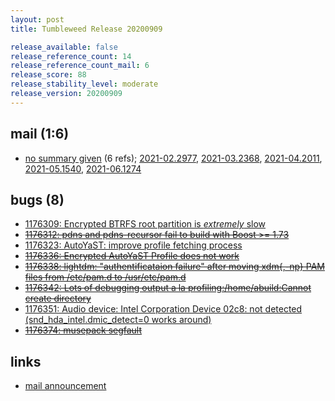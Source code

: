 ```yaml
---
layout: post
title: Tumbleweed Release 20200909

release_available: false
release_reference_count: 14
release_reference_count_mail: 6
release_score: 88
release_stability_level: moderate
release_version: 20200909
---
```


## mail (1:6)

- [no summary given](https://github.com/boombatower/tumbleweed-review/issues/10) (6 refs); [2021-02.2977](https://github.com/boombatower/tumbleweed-review/issues/10), [2021-03.2368](https://github.com/boombatower/tumbleweed-review/issues/10), [2021-04.2011](https://github.com/boombatower/tumbleweed-review/issues/10), [2021-05.1540](https://github.com/boombatower/tumbleweed-review/issues/10), [2021-06.1274](https://github.com/boombatower/tumbleweed-review/issues/10)

## bugs (8)

<!--more-->

- [1176309: Encrypted BTRFS root partition is *extremely* slow](https://bugzilla.opensuse.org/show_bug.cgi?id=1176309)
- ~~[1176312: pdns and pdns-recursor fail to build with Boost >= 1.73](https://bugzilla.opensuse.org/show_bug.cgi?id=1176312)~~
- [1176323: AutoYaST: improve profile fetching process](https://bugzilla.opensuse.org/show_bug.cgi?id=1176323)
- ~~[1176336: Encrypted AutoYaST Profile does not work](https://bugzilla.opensuse.org/show_bug.cgi?id=1176336)~~
- ~~[1176338: lightdm: "authentificataion failure" after moving xdm{,-np} PAM files from /etc/pam.d to /usr/etc/pam.d](https://bugzilla.opensuse.org/show_bug.cgi?id=1176338)~~
- ~~[1176342: Lots of debugging output a la profiling:/home/abuild:Cannot create directory](https://bugzilla.opensuse.org/show_bug.cgi?id=1176342)~~
- [1176351: Audio device: Intel Corporation Device 02c8: not detected (snd_hda_intel.dmic_detect=0 works around)](https://bugzilla.opensuse.org/show_bug.cgi?id=1176351)
- ~~[1176374: musepack segfault](https://bugzilla.opensuse.org/show_bug.cgi?id=1176374)~~



## links

- [mail announcement](https://github.com/boombatower/tumbleweed-review/issues/10)
